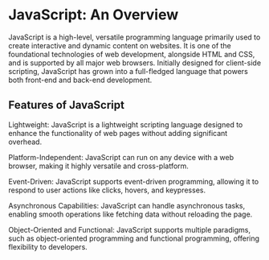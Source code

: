 
# JavaScript: An Overview
JavaScript is a high-level, versatile programming language primarily used to create interactive and dynamic content on websites. It is one of the foundational technologies of web development, alongside HTML and CSS, and is supported by all major web browsers. Initially designed for client-side scripting, JavaScript has grown into a full-fledged language that powers both front-end and back-end development.

## Features of JavaScript
Lightweight:
JavaScript is a lightweight scripting language designed to enhance the functionality of web pages without adding significant overhead.

Platform-Independent:
JavaScript can run on any device with a web browser, making it highly versatile and cross-platform.

Event-Driven:
JavaScript supports event-driven programming, allowing it to respond to user actions like clicks, hovers, and keypresses.

Asynchronous Capabilities:
JavaScript can handle asynchronous tasks, enabling smooth operations like fetching data without reloading the page.

Object-Oriented and Functional:
JavaScript supports multiple paradigms, such as object-oriented programming and functional programming, offering flexibility to developers.